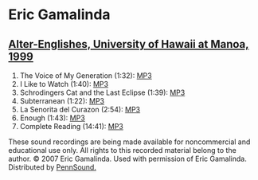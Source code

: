 Eric Gamalinda
==============

[Alter-Englishes, University of Hawaii at Manoa, 1999](UHM.html#Gamalinda_1999)
-------------------------------------------------------------------------------

1.  The Voice of My Generation (1:32): [MP3](http://media.sas.upenn.edu/pennsound/authors/Gamalinda/UHM/Gamalinda-Eric_1_Voice-of-my_Alter-Englishes_UHM_1999.mp3)
2.  I Like to Watch (1:40): [MP3](http://media.sas.upenn.edu/pennsound/authors/Gamalinda/UHM/Gamalinda-Eric_2_I-Like-to-Watch_Alter-Englishes_UHM_1999.mp3)
3.  Schrodingers Cat and the Last Eclipse (1:39): [MP3](http://media.sas.upenn.edu/pennsound/authors/Gamalinda/UHM/Gamalinda-Eric_3_Schrodingers-Cat_Alter-Englishes_UHM_1999.mp3)
4.  Subterranean (1:22): [MP3](http://media.sas.upenn.edu/pennsound/authors/Gamalinda/UHM/Gamalinda-Eric_4_Subterranean_Alter-Englishes_UHM_1999.mp3)
5.  La Senorita del Curazon (2:54): [MP3](http://media.sas.upenn.edu/pennsound/authors/Gamalinda/UHM/Gamalinda-Eric_5_La-Senorita_Alter-Englishes_UHM_1999.mp3)
6.  Enough (1:43): [MP3](http://media.sas.upenn.edu/pennsound/authors/Gamalinda/UHM/Gamalinda-Eric_6_Enough_Alter-Englishes_UHM_1999.mp3)
7.  Complete Reading (14:41): [MP3](http://media.sas.upenn.edu/pennsound/authors/Gamalinda/UHM/Gamalinda-Eric_Alter-Englishes_UHM_1999.mp3)

These sound recordings are being made available for noncommercial
and educational use only. All rights to this recorded material belong
to the author. © 2007 Eric Gamalinda. Used with permission of Eric
Gamalinda. Distributed by [PennSound.](../index.html)
